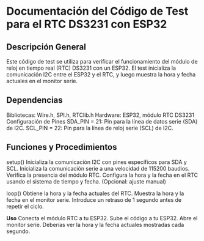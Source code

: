 # Documentación del Código de Test para el RTC DS3231 con ESP32  

## Descripción General  

Este código de test se utiliza para verificar el funcionamiento del módulo de reloj en tiempo real (RTC) DS3231 con un ESP32. El test inicializa la comunicación I2C entre el ESP32 y el RTC, y luego muestra la hora y fecha actuales en el monitor serie.

## Dependencias  

Bibliotecas: Wire.h, SPI.h, RTClib.h
Hardware: ESP32, módulo RTC DS3231
Configuración de Pines
SDA_PIN = 21: Pin para la línea de datos serie (SDA) de I2C.
SCL_PIN = 22: Pin para la línea de reloj serie (SCL) de I2C.

## Funciones y Procedimientos  

setup()
Inicializa la comunicación I2C con pines específicos para SDA y SCL.
Inicializa la comunicación serie a una velocidad de 115200 baudios.
Verifica la presencia del módulo RTC.
Configura la hora y la fecha en el RTC usando el sistema de tiempo y fecha. (Opcional: ajuste manual)

loop()
Obtiene la hora y la fecha actuales del RTC.
Muestra la hora y la fecha en el monitor serie.
Introduce un retraso de 1 segundo antes de repetir el ciclo.

**Uso**
Conecta el módulo RTC a tu ESP32.
Sube el código a tu ESP32.
Abre el monitor serie.
Deberías ver la hora y la fecha actuales mostradas cada segundo.